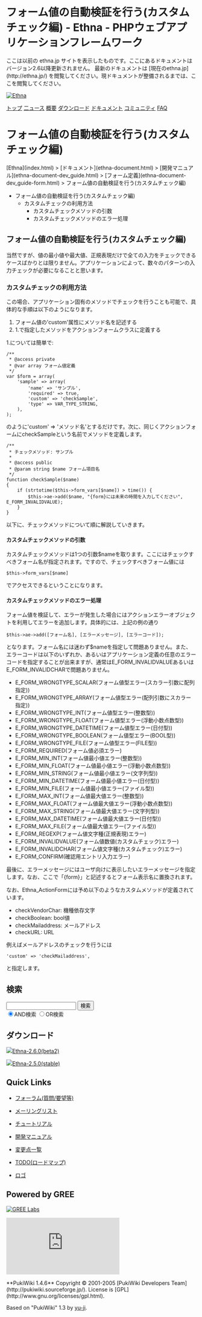 # フォーム値の自動検証を行う(カスタムチェック編) - Ethna - PHPウェブアプリケーションフレームワーク</title>
 <link rel="stylesheet" href="skin/ethna/ethna.css" title="ethna" type="text/css" charset="utf-8">

 <link rel="alternate" type="application/rss+xml" title="RSS" href="cmd=rss.html">

 <script type="text/javascript" src="skin/trackback.js"></script>

</head>
ここは以前の ethna.jp サイトを表示したものです。ここにあるドキュメントはバージョン2.6以降更新されません。  
最新のドキュメントは [現在のethna.jp](http://ethna.jp/) を閲覧してください。現ドキュメントが整備されるまでは、ここを閲覧してください。

<!-- ??BEGIN id:wrapper --><!-- ?? Navigator ?? ======================================================= -->

[![Ethna](image/navlogo.gif)](/)

[トップ](ethna.html "ethna (11d)") [二ュース](ethna-news.html "ethna-news (11d)") [概要](ethna-about.html "ethna-about (11d)") [ダウンロード](ethna-download.html "ethna-download (25d)") [ドキュメント](ethna-document.html "ethna-document (884d)") [コミュニティ](ethna-community.html "ethna-community (619d)") [FAQ](ethna-document-faq.html "ethna-document-faq (1240d)")

<!-- ?? Header ?? ========================================================== -->

# フォーム値の自動検証を行う(カスタムチェック編) 

<!-- ?? Content ?? ========================================================= -->
<!-- ??BEGIN id:main -->
<!-- ??BEGIN id:wrap_content -->
<!-- ??BEGIN id:content -->
<!-- ??BEGIN id:page_navigator -->
<!-- ??END id:PageNavigator -->
<!-- ??BEGIN id:body --> [Ethna](index.html) > [ドキュメント](ethna-document.html) > [開発マニュアル](ethna-document-dev_guide.html) > [フォーム定義](ethna-document-dev_guide-form.html) > フォーム値の自動検証を行う(カスタムチェック編) 

- フォーム値の自動検証を行う(カスタムチェック編) 
  - カスタムチェックの利用方法 
    - カスタムチェックメソッドの引数 
    - カスタムチェックメソッドのエラー処理 

## フォーム値の自動検証を行う(カスタムチェック編) [](ethna-document-dev_guide-form-customvalidate.html#qc9efb3e "qc9efb3e")

当然ですが、値の最小値や最大値、正規表現だけで全ての入力をチェックできるケースばかりとは限りません。アプリケーションによって、数々のパターンの入力チェックが必要になることと思います。

### カスタムチェックの利用方法 [](ethna-document-dev_guide-form-customvalidate.html#b8925b7b "b8925b7b")

この場合、アプリケーション固有のメソッドでチェックを行うことも可能で、具体的な手順は以下のようになります。

1. フォーム値の'custom'属性にメソッド名を記述する
2. 1.で指定したメソッドをアクションフォームクラスに定義する

1.については簡単で:

    /**
     * @access private
     * @var array フォーム値定義
     */
    var $form = array(
        'sample' => array(
            'name' => 'サンプル',
            'required' => true,
            'custom' => 'checkSample',
            'type' => VAR_TYPE_STRING,
        ),
    );

のように'custom' => 'メソッド名'とするだけです。次に、同じくアクションフォームにcheckSampleという名前でメソッドを定義します。

    /**
     * チェックメソッド: サンプル
     *
     * @access public
     * @param string $name フォーム項目名
     */
    function checkSample($name)
    {
        if (strtotime($this->form_vars[$name]) > time()) {
            $this->ae->add($name, "{form}には未来の時間を入力してください", E_FORM_INVALIDVALUE);
        }
    }

以下に、チェックメソッドについて順に解説していきます。

#### カスタムチェックメソッドの引数 [](ethna-document-dev_guide-form-customvalidate.html#kfc8fca5 "kfc8fca5")

カスタムチェックメソッドは1つの引数$nameを取ります。ここにはチェックすべきフォーム名が指定されます。ですので、チェックすべきフォーム値には

    $this->form_vars[$name]

でアクセスできるということになります。

#### カスタムチェックメソッドのエラー処理 [](ethna-document-dev_guide-form-customvalidate.html#zc762831 "zc762831")

フォーム値を検証して、エラーが発生した場合にはアクションエラーオブジェクトを利用してエラーを追加します。具体的には、上記の例の通り

    $this->ae->add([フォーム名], [エラーメッセージ], [エラーコード]);

となります。フォーム名には迷わず$nameを指定して問題ありません。また、エラーコードは以下のいずれか、あるいはアプリケーション定義の任意のエラーコードを指定することが出来ますが、通常はE\_FORM\_INVALIDVALUEあるいはE\_FORM\_INVALIDCHARで問題ありません。

- E\_FORM\_WRONGTYPE\_SCALAR(フォーム値型エラー(スカラー引数に配列指定))
- E\_FORM\_WRONGTYPE\_ARRAY(フォーム値型エラー(配列引数にスカラー指定))
- E\_FORM\_WRONGTYPE\_INT(フォーム値型エラー(整数型))
- E\_FORM\_WRONGTYPE\_FLOAT(フォーム値型エラー(浮動小数点数型))
- E\_FORM\_WRONGTYPE\_DATETIME(フォーム値型エラー(日付型))
- E\_FORM\_WRONGTYPE\_BOOLEAN(フォーム値型エラー(BOOL型))
- E\_FORM\_WRONGTYPE\_FILE(フォーム値型エラー(FILE型))
- E\_FORM\_REQUIRED(フォーム値必須エラー)
- E\_FORM\_MIN\_INT(フォーム値最小値エラー(整数型))
- E\_FORM\_MIN\_FLOAT(フォーム値最小値エラー(浮動小数点数型))
- E\_FORM\_MIN\_STRING(フォーム値最小値エラー(文字列型))
- E\_FORM\_MIN\_DATETIME(フォーム値最小値エラー(日付型))
- E\_FORM\_MIN\_FILE(フォーム値最小値エラー(ファイル型))
- E\_FORM\_MAX\_INT(フォーム値最大値エラー(整数型))
- E\_FORM\_MAX\_FLOAT(フォーム値最大値エラー(浮動小数点数型))
- E\_FORM\_MAX\_STRING(フォーム値最大値エラー(文字列型))
- E\_FORM\_MAX\_DATETIME(フォーム値最大値エラー(日付型))
- E\_FORM\_MAX\_FILE(フォーム値最大値エラー(ファイル型))
- E\_FORM\_REGEXP(フォーム値文字種(正規表現)エラー)
- E\_FORM\_INVALIDVALUE(フォーム値数値(カスタムチェック)エラー)
- E\_FORM\_INVALIDCHAR(フォーム値文字種(カスタムチェック)エラー)
- E\_FORM\_CONFIRM(確認用エントリ入力エラー)

最後に、エラーメッセージにはユーザ向けに表示したいエラーメッセージを指定します。なお、ここで「{form}」と記述するとフォーム表示名に置換されます。

なお、Ethna\_ActionFormには予め以下のようなカスタムメソッドが定義されています。

- checkVendorChar: 機種依存文字
- checkBoolean: bool値
- checkMailaddress: メールアドレス
- checkURL: URL

例えばメールアドレスのチェックを行うには

    'custom' => 'checkMailaddress',

と指定します。

<!-- ??END id:body -->
<!-- ??BEGIN id:summary --><!-- ??END id:note -->
<!-- ??BEGIN id:trackback -->
<!-- ?? END id:trackback --><!-- ?? END id:attach -->
<!-- ?? END id:summary -->
<!-- ??END id:content -->
<!-- ?? END id:wrap_content --><!-- ??sidebar?? ========================================================== -->
<!-- ??BEGIN id:wrap_sidebar -->

<!-- ??BEGIN id:search_form -->

## 検索

<form action="http://ethna.jp/index.php?cmd=search" method="post">
            <input type="hidden" name="encode_hint" value="??">
            <input type="text" name="word" value="" size="20">
            <input type="submit" value="検索"><br>
            <input type="radio" name="type" value="AND" checked id="and_search"><label for="and_search">AND検索</label>
            <input type="radio" name="type" value="OR" id="or_search"><label for="or_search">OR検索</label>
    </form>

<!-- END id:search_form -->
<!-- ??BEGIN id:download_link -->

## ダウンロード

[![](image/minilogo.gif)Ethna-2.6.0(beta2)](ethna-download.html)

[![](image/minilogo.gif)Ethna-2.5.0(stable)](ethna-download.html)

<!-- END id:download_link -->
<!-- ??BEGIN id:download_link -->

## Quick Links

- [フォーラム(質問/要望等)](ethna-community-forum.html)
- [メーリングリスト](http://ml.ethna.jp/mailman/listinfo/users)

- [チュートリアル](ethna-document-tutorial.html)
- [開発マニュアル](ethna-document-dev_guide.html)
- [変更点一覧](ethna-document-changes.html)

- [TODO(ロードマップ)](TODO.html)
- [ロゴ](ethna-logo.html)

<!-- END id:download_link -->
<!-- ??BEGIN id:search_form -->

## Powered by GREE

 [![GREE Labs](http://labs.gree.jp/image/greelabs_logo.gif)](http://labs.gree.jp/)

<!-- END id:search_form -->
 [![SourceForge.jp](http://sourceforge.jp/sflogo.php?group_id=1343)](http://sourceforge.jp/)

<!-- ??END id:sidebar -->
<!-- ??END id:wrap_sidebar -->
<!-- ??END id:main --><!-- ?? Footer ?? ========================================================== -->
<!-- ??BEGIN id:footer -->
<!-- ??BEGIN id:copyright --> **PukiWiki 1.4.6** Copyright © 2001-2005 [PukiWiki Developers Team](http://pukiwiki.sourceforge.jp/). License is [GPL](http://www.gnu.org/licenses/gpl.html).  
 Based on "PukiWiki" 1.3 by [yu-ji](http://factage.com/yu-ji/).
<!-- ??END id:copyright -->
<!-- ??END id:footer --><!-- ?? END ?? ============================================================= -->
<!-- ??END id:wrapper -->
